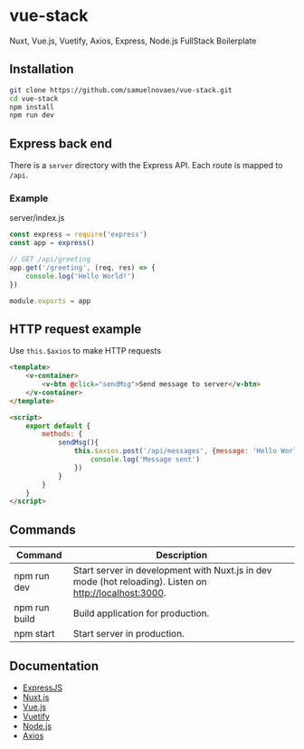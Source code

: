 # vue-stack
Nuxt, Vue.js, Vuetify, Axios, Express, Node.js FullStack Boilerplate

## Installation

```sh
git clone https://github.com/samuelnovaes/vue-stack.git
cd vue-stack
npm install
npm run dev
```

## Express back end

There is a `server` directory with the Express API. Each route is mapped to `/api`.

### Example

server/index.js

```javascript
const express = require('express')
const app = express()

// GET /api/greeting
app.get('/greeting', (req, res) => {
	console.log('Hello World!')
})

module.exports = app
```

## HTTP request example

Use `this.$axios` to make HTTP requests

```html
<template>
	<v-container>
		<v-btn @click="sendMsg">Send message to server</v-btn>
	</v-container>
</template>

<script>
	export default {
		methods: {
			sendMsg(){
				this.$axios.post('/api/messages', {message: 'Hello World!'}).then((response)=>{
					console.log('Message sent')
				})
			}
		}
	}
</script>
```

## Commands

| Command | Description |
|---------|-------------|
| npm run dev | Start server in development with Nuxt.js in dev mode (hot reloading). Listen on [http://localhost:3000](http://localhost:3000). |
| npm run build | Build application for production. |
| npm start | Start server in production. |

## Documentation

- [ExpressJS](http://expressjs.com)
- [Nuxt.js](https://nuxtjs.org)
- [Vue.js](http://vuejs.org)
- [Vuetify](https://vuetifyjs.com)
- [Node.js](https://nodejs.org)
- [Axios](https://github.com/mzabriskie/axios)